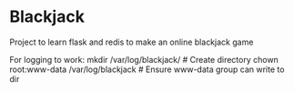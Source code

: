 # Blackjack
Project to learn flask and redis to make an online blackjack game

For logging to work:
  mkdir /var/log/blackjack/                 # Create directory
  chown root:www-data /var/log/blackjack    # Ensure www-data group can write to dir
  



